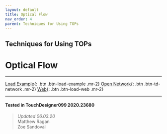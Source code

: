 ```yaml
---
layout: default
title: Optical Flow
nav_order: 4
parent: Techniques for Using TOPs
---
```


## Techniques for Using TOPs
# Optical Flow

*****

[Load Example](?actionable=1&action=load_tox&remotePath=https://github.com/mir-lab/touchdesigner-instancing-examples-code/raw/main/tox/005-using-tops/container_optical_flow.tox){: .btn .btn-load-example .mr-2}
[Open Network](?actionable=1&action=open_floating_network){: .btn .btn-td-network .mr-2}
[Web](?actionable=1&action=open_in_browser){: .btn .btn-load-web .mr-2}

---

#### Tested in TouchDesigner099 2020.23680 
>*Updated 06.03.20*  
Matthew Ragan  
Zoe Sandoval   